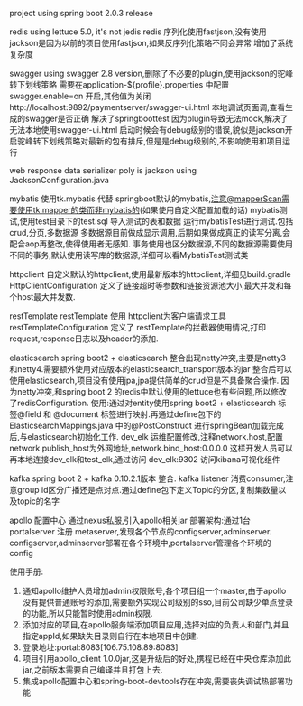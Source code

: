 project using spring boot 2.0.3 release

redis
using lettuce 5.0, it's not jedis
redis 序列化使用fastjson,没有使用jackson是因为以前的项目使用fastjson,如果反序列化策略不同会异常
增加了系统复杂度

swagger
using swagger 2.8 version,删除了不必要的plugin,使用jackson的驼峰转下划线策略
需要在application-${profile}.properties 中配置 swagger.enable=on 开启,其他值为关闭
http://localhost:9892/paymentserver/swagger-ui.html 本地调试页面调,查看生成的swagger是否正确
解决了springboottest 因为plugin导致无法mock,解决了无法本地使用swagger-ui.html
启动时候会有debug级别的错误,貌似是jackson开启驼峰转下划线策略对最新的包有排斥,但是是debug级别的,不影响使用和项目运行


web 
response data serializer poly is jackson using JacksonConfiguration.java


mybatis 
使用tk.mybatis 代替 springboot默认的mybatis,注意@mapperScan需要使用tk.mapper的类而非mybatis的(如果使用自定义配置加载的话)
mybatis测试,使用test目录下的test.sql 导入测试的表和数据
运行mybatisTest进行测试.包括crud,分页,多数据源
多数据源目前做成显示调用,后期如果做成真正的读写分离,会配合aop再整改,使得使用者无感知.
事务使用也区分数据源,不同的数据源需要使用不同的事务,默认使用读写库的数据源,详细可以看MybatisTest测试类

httpclient
自定义默认的httpclient,使用最新版本的httpclient,详细见build.gradle
HttpClientConfiguration 定义了链接超时等参数和链接资源池大小,最大并发和每个host最大并发数.

restTemplate
restTemplate 使用 httpclient为客户端请求工具
restTemplateConfiguration 定义了 restTemplate的拦截器使用情况,打印request,response日志以及header的添加.

elasticsearch
spring boot2 + elasticsearch 整合出现netty冲突,主要是netty3和netty4.需要额外使用对应版本的elasticsearch_transport版本的jar
整合后可以使用elasticsearch,项目没有使用jpa,jpa提供简单的crud但是不具备聚合操作.
因为netty冲突,和spring boot 2 的redis中默认使用的lettuce也有些问题,所以修改了redisConfiguration.
使用:通过对entity使用spring boot2 + elasticsearch 标签@field 和 @document 标签进行映射.再通过define包下的
ElasticsearchMappings.java 中的@PostConstruct 进行springBean加载完成后,与elasticsearch初始化工作.
dev_elk 运维配置修改,注释network.host,配置network.publish_host为外网地址,network.bind_host:0.0.0.0 
这样开发人员可以再本地连接dev_elk和test_elk,通过访问 dev_elk:9302 访问kibana可视化组件

kafka
spring boot 2 + kafka 0.10.2.1版本 整合.
kafka listener 消费consumer,注意group id区分广播还是点对点.通过define包下定义Topic的分区,复制集数量以及topic的名字

apollo 配置中心
通过nexus私服,引入apollo相关jar
部署架构:通过1台portalserver 注册 metaserver,发现各个节点的configserver,adminserver.
configserver,adminserver部署在各个环境中,portalserver管理各个环境的config

使用手册:
1. 通知apollo维护人员增加admin权限账号,各个项目组一个master,由于apollo没有提供普通账号的添加,需要额外实现公司级别的sso,目前公司缺少单点登录的功能,所以只能暂时使用admin权限.
2. 添加对应的项目,在apollo服务端添加项目应用,选择对应的负责人和部门,并且指定appId,如果缺失目录则自行在本地项目中创建.
3. 登录地址:portal:8083[106.75.108.89:8083]
4. 项目引用apollo_client 1.0.0jar,这是升级后的好处,携程已经在中央仓库添加此jar,之前版本需要自己编译并且打包上去.
5. 集成apollo配置中心和spring-boot-devtools存在冲突,需要丧失调试热部署功能


